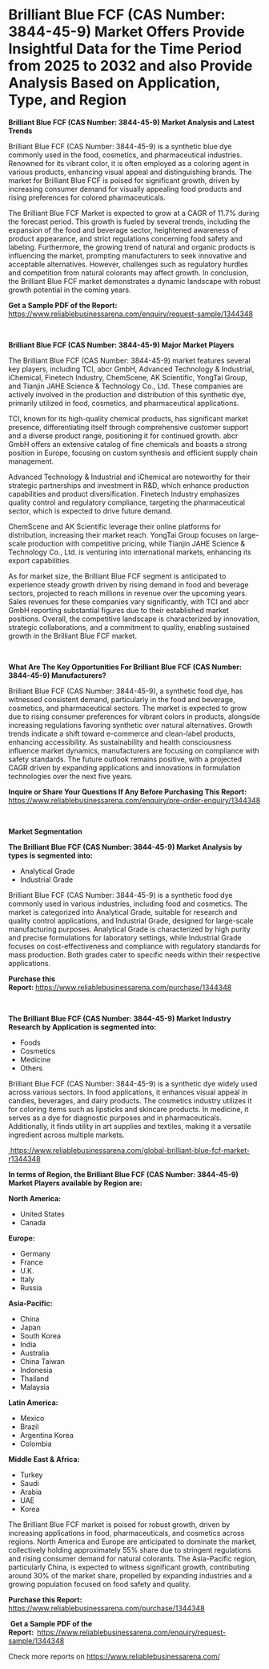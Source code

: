 <p><h1>Brilliant Blue FCF (CAS Number: 3844-45-9) Market Offers Provide Insightful Data for the Time Period from 2025 to 2032 and also Provide Analysis Based on Application, Type, and Region</h1></p><p><strong>Brilliant Blue FCF (CAS Number: 3844-45-9) Market Analysis and Latest Trends</strong></p>
<p><p>Brilliant Blue FCF (CAS Number: 3844-45-9) is a synthetic blue dye commonly used in the food, cosmetics, and pharmaceutical industries. Renowned for its vibrant color, it is often employed as a coloring agent in various products, enhancing visual appeal and distinguishing brands. The market for Brilliant Blue FCF is poised for significant growth, driven by increasing consumer demand for visually appealing food products and rising preferences for colored pharmaceuticals.</p><p>The Brilliant Blue FCF Market is expected to grow at a CAGR of 11.7% during the forecast period. This growth is fueled by several trends, including the expansion of the food and beverage sector, heightened awareness of product appearance, and strict regulations concerning food safety and labeling. Furthermore, the growing trend of natural and organic products is influencing the market, prompting manufacturers to seek innovative and acceptable alternatives. However, challenges such as regulatory hurdles and competition from natural colorants may affect growth. In conclusion, the Brilliant Blue FCF market demonstrates a dynamic landscape with robust growth potential in the coming years.</p></p>
<p><strong>Get a Sample PDF of the Report:&nbsp;</strong> <a href="https://www.reliablebusinessarena.com/enquiry/request-sample/1344348?utm_campaign=1891&utm_medium=2&utm_source=Github&utm_content=ia&utm_term=24032025&utm_id=brilliant-blue-fcf-cas-number-3844-45-9">https://www.reliablebusinessarena.com/enquiry/request-sample/1344348</a></p>
<p>&nbsp;</p>
<p><strong>Brilliant Blue FCF (CAS Number: 3844-45-9) Major Market Players</strong></p>
<p><p>The Brilliant Blue FCF (CAS Number: 3844-45-9) market features several key players, including TCI, abcr GmbH, Advanced Technology & Industrial, iChemical, Finetech Industry, ChemScene, AK Scientific, YongTai Group, and Tianjin JAHE Science & Technology Co., Ltd. These companies are actively involved in the production and distribution of this synthetic dye, primarily utilized in food, cosmetics, and pharmaceutical applications.</p><p>TCI, known for its high-quality chemical products, has significant market presence, differentiating itself through comprehensive customer support and a diverse product range, positioning it for continued growth. abcr GmbH offers an extensive catalog of fine chemicals and boasts a strong position in Europe, focusing on custom synthesis and efficient supply chain management.</p><p>Advanced Technology & Industrial and iChemical are noteworthy for their strategic partnerships and investment in R&D, which enhance production capabilities and product diversification. Finetech Industry emphasizes quality control and regulatory compliance, targeting the pharmaceutical sector, which is expected to drive future demand.</p><p>ChemScene and AK Scientific leverage their online platforms for distribution, increasing their market reach. YongTai Group focuses on large-scale production with competitive pricing, while Tianjin JAHE Science & Technology Co., Ltd. is venturing into international markets, enhancing its export capabilities.</p><p>As for market size, the Brilliant Blue FCF segment is anticipated to experience steady growth driven by rising demand in food and beverage sectors, projected to reach millions in revenue over the upcoming years. Sales revenues for these companies vary significantly, with TCI and abcr GmbH reporting substantial figures due to their established market positions. Overall, the competitive landscape is characterized by innovation, strategic collaborations, and a commitment to quality, enabling sustained growth in the Brilliant Blue FCF market.</p></p>
<p>&nbsp;</p>
<p><strong>What Are The Key Opportunities For Brilliant Blue FCF (CAS Number: 3844-45-9) Manufacturers?</strong></p>
<p><p>Brilliant Blue FCF (CAS Number: 3844-45-9), a synthetic food dye, has witnessed consistent demand, particularly in the food and beverage, cosmetics, and pharmaceutical sectors. The market is expected to grow due to rising consumer preferences for vibrant colors in products, alongside increasing regulations favoring synthetic over natural alternatives. Growth trends indicate a shift toward e-commerce and clean-label products, enhancing accessibility. As sustainability and health consciousness influence market dynamics, manufacturers are focusing on compliance with safety standards. The future outlook remains positive, with a projected CAGR driven by expanding applications and innovations in formulation technologies over the next five years.</p></p>
<p><strong>Inquire or Share Your Questions If Any Before Purchasing This Report:</strong> <a href="https://www.reliablebusinessarena.com/enquiry/pre-order-enquiry/1344348?utm_campaign=1891&utm_medium=2&utm_source=Github&utm_content=ia&utm_term=24032025&utm_id=brilliant-blue-fcf-cas-number-3844-45-9">https://www.reliablebusinessarena.com/enquiry/pre-order-enquiry/1344348</a></p>
<p>&nbsp;</p>
<p><strong>Market Segmentation</strong></p>
<p><strong>The Brilliant Blue FCF (CAS Number: 3844-45-9) Market Analysis by types is segmented into:</strong></p>
<p><ul><li>Analytical Grade</li><li>Industrial Grade</li></ul></p>
<p><p>Brilliant Blue FCF (CAS Number: 3844-45-9) is a synthetic food dye commonly used in various industries, including food and cosmetics. The market is categorized into Analytical Grade, suitable for research and quality control applications, and Industrial Grade, designed for large-scale manufacturing purposes. Analytical Grade is characterized by high purity and precise formulations for laboratory settings, while Industrial Grade focuses on cost-effectiveness and compliance with regulatory standards for mass production. Both grades cater to specific needs within their respective applications.</p></p>
<p><strong>Purchase this Report:&nbsp;</strong><a href="https://www.reliablebusinessarena.com/purchase/1344348?utm_campaign=1891&utm_medium=2&utm_source=Github&utm_content=ia&utm_term=24032025&utm_id=brilliant-blue-fcf-cas-number-3844-45-9">https://www.reliablebusinessarena.com/purchase/1344348</a></p>
<p>&nbsp;</p>
<p><strong>The Brilliant Blue FCF (CAS Number: 3844-45-9) Market Industry Research by Application is segmented into:</strong></p>
<p><ul><li>Foods</li><li>Cosmetics</li><li>Medicine</li><li>Others</li></ul></p>
<p><p>Brilliant Blue FCF (CAS Number: 3844-45-9) is a synthetic dye widely used across various sectors. In food applications, it enhances visual appeal in candies, beverages, and dairy products. The cosmetics industry utilizes it for coloring items such as lipsticks and skincare products. In medicine, it serves as a dye for diagnostic purposes and in pharmaceuticals. Additionally, it finds utility in art supplies and textiles, making it a versatile ingredient across multiple markets.</p></p>
<p><a href="https://www.reliablebusinessarena.com/global-brilliant-blue-fcf-market-r1344348?utm_campaign=1891&utm_medium=2&utm_source=Github&utm_content=ia&utm_term=24032025&utm_id=brilliant-blue-fcf-cas-number-3844-45-9">&nbsp;https://www.reliablebusinessarena.com/global-brilliant-blue-fcf-market-r1344348</a></p>
<p><strong>In terms of Region, the Brilliant Blue FCF (CAS Number: 3844-45-9) Market Players available by Region are:</strong></p>
<p>
    <p> <strong> North America: </strong>
        <ul>
            <li>United States</li>
            <li>Canada</li>
        </ul>
        </p> 
    <p> <strong> Europe: </strong>
        <ul>
            <li>Germany</li>
            <li>France</li>
            <li>U.K.</li>
            <li>Italy</li>
            <li>Russia</li>
        </ul>
        </p> 
    <p> <strong> Asia-Pacific: </strong>
        <ul>
            <li>China</li>
            <li>Japan</li>
            <li>South Korea</li>
            <li>India</li>
            <li>Australia</li>
            <li>China Taiwan</li>
            <li>Indonesia</li>
            <li>Thailand</li>
            <li>Malaysia</li>
        </ul>
        </p> 
    <p> <strong> Latin America: </strong>
        <ul>
            <li>Mexico</li>
            <li>Brazil</li>
            <li>Argentina Korea</li>
            <li>Colombia</li>
        </ul>
        </p> 
    <p> <strong> Middle East & Africa: </strong>
        <ul>
            <li>Turkey</li>
            <li>Saudi</li>
            <li>Arabia</li>
            <li>UAE</li>
            <li>Korea</li>
        </ul>
    </p>
    </p>
<p><p>The Brilliant Blue FCF market is poised for robust growth, driven by increasing applications in food, pharmaceuticals, and cosmetics across regions. North America and Europe are anticipated to dominate the market, collectively holding approximately 55% share due to stringent regulations and rising consumer demand for natural colorants. The Asia-Pacific region, particularly China, is expected to witness significant growth, contributing around 30% of the market share, propelled by expanding industries and a growing population focused on food safety and quality.</p></p>
<p><strong>Purchase this Report: </strong><a href="https://www.reliablebusinessarena.com/purchase/1344348?utm_campaign=1891&utm_medium=2&utm_source=Github&utm_content=ia&utm_term=24032025&utm_id=brilliant-blue-fcf-cas-number-3844-45-9">https://www.reliablebusinessarena.com/purchase/1344348</a></p>
<p>&nbsp;<strong>Get a Sample PDF of the Report:&nbsp;&nbsp;</strong><a href="https://www.reliablebusinessarena.com/enquiry/request-sample/1344348?utm_campaign=1891&utm_medium=2&utm_source=Github&utm_content=ia&utm_term=24032025&utm_id=brilliant-blue-fcf-cas-number-3844-45-9">https://www.reliablebusinessarena.com/enquiry/request-sample/1344348</a></p>
<p><strong></strong></p>
<p>Check more reports on <a href="https://www.reliablebusinessarena.com/?utm_campaign=1891&utm_medium=2&utm_source=Github&utm_content=ia&utm_term=24032025&utm_id=brilliant-blue-fcf-cas-number-3844-45-9">https://www.reliablebusinessarena.com/</a></p>